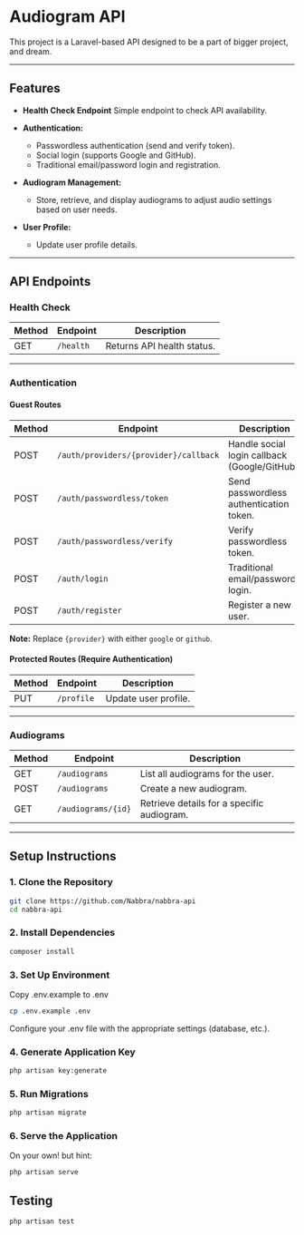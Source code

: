 # Audiogram API

This project is a Laravel-based API designed to be a part of bigger project, and dream.

---

## **Features**
- **Health Check Endpoint**
  Simple endpoint to check API availability.

- **Authentication:**
  - Passwordless authentication (send and verify token).
  - Social login (supports Google and GitHub).
  - Traditional email/password login and registration.

- **Audiogram Management:**
  - Store, retrieve, and display audiograms to adjust audio settings based on user needs.

- **User Profile:**
  - Update user profile details.

---

## **API Endpoints**

### **Health Check**
| Method | Endpoint   | Description               |
|--------|------------|---------------------------|
| GET    | `/health`  | Returns API health status.|

---

### **Authentication**

#### Guest Routes
| Method | Endpoint                              | Description                                  |
|--------|---------------------------------------|----------------------------------------------|
| POST   | `/auth/providers/{provider}/callback` | Handle social login callback (Google/GitHub).|
| POST   | `/auth/passwordless/token`           | Send passwordless authentication token.      |
| POST   | `/auth/passwordless/verify`          | Verify passwordless token.                   |
| POST   | `/auth/login`                        | Traditional email/password login.            |
| POST   | `/auth/register`                     | Register a new user.                         |

**Note:** Replace `{provider}` with either `google` or `github`.

#### Protected Routes (Require Authentication)
| Method | Endpoint   | Description            |
|--------|------------|------------------------|
| PUT    | `/profile` | Update user profile.   |

---

### **Audiograms**

| Method | Endpoint      | Description                           |
|--------|---------------|---------------------------------------|
| GET    | `/audiograms` | List all audiograms for the user.     |
| POST   | `/audiograms` | Create a new audiogram.               |
| GET    | `/audiograms/{id}` | Retrieve details for a specific audiogram.|

---

## **Setup Instructions**

### 1. Clone the Repository
```bash
git clone https://github.com/Nabbra/nabbra-api
cd nabbra-api
```

### 2. Install Dependencies

```bash
composer install
```

### 3. Set Up Environment

Copy .env.example to .env

```bash
cp .env.example .env
```

Configure your .env file with the appropriate settings (database, etc.).

### 4. Generate Application Key

```bash
php artisan key:generate
```

### 5. Run Migrations

```bash
php artisan migrate
```

### 6. Serve the Application

On your own! but hint:

```bash
php artisan serve
```

## Testing

```bash
php artisan test
```
